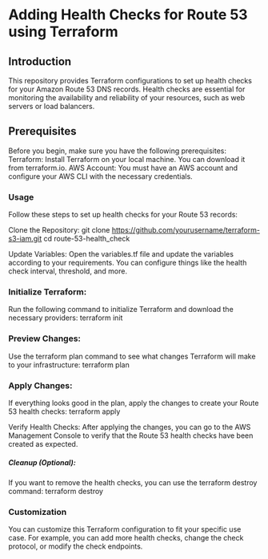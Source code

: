 #                   Adding Health Checks for Route 53 using Terraform

## Introduction
This repository provides Terraform configurations to set up health checks for your Amazon Route 53 DNS records. Health checks are essential for monitoring the availability and reliability of your resources, such as web servers or load balancers.

## Prerequisites
Before you begin, make sure you have the following prerequisites:
Terraform: Install Terraform on your local machine. You can download it from terraform.io.
AWS Account: You must have an AWS account and configure your AWS CLI with the necessary credentials.

### Usage
Follow these steps to set up health checks for your Route 53 records:

Clone the Repository:
git clone https://github.com/yourusername/terraform-s3-iam.git
cd route-53-health_check

Update Variables:
Open the variables.tf file and update the variables according to your requirements. You can configure things like the health check interval, threshold, and more.

### Initialize Terraform:
Run the following command to initialize Terraform and download the necessary providers:
terraform init

### Preview Changes:
Use the terraform plan command to see what changes Terraform will make to your infrastructure:
terraform plan

### Apply Changes:
If everything looks good in the plan, apply the changes to create your Route 53 health checks:
terraform apply

Verify Health Checks:
After applying the changes, you can go to the AWS Management Console to verify that the Route 53 health checks have been created as expected.

##### Cleanup (Optional):

If you want to remove the health checks, you can use the terraform destroy command:
terraform destroy

### Customization
You can customize this Terraform configuration to fit your specific use case. For example, you can add more health checks, change the check protocol, or modify the check endpoints.